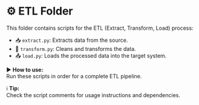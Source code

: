 # ⚙️ ETL Folder

This folder contains scripts for the ETL (Extract, Transform, Load) process:

- 📥 `extract.py`: Extracts data from the source.
- 🔄 `transform.py`: Cleans and transforms the data.
- 📤 `load.py`: Loads the processed data into the target system.

▶️ **How to use:**  
Run these scripts in order for a complete ETL pipeline.

ℹ️ **Tip:**  
Check the script comments for usage instructions and dependencies.
